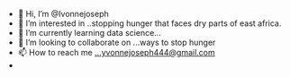 - 👋 Hi, I’m @Ivonnejoseph
- 👀 I’m interested in ..stopping hunger that faces dry parts of east africa.
- 🌱 I’m currently learning data science...
- 💞️ I’m looking to collaborate on ...ways to stop hunger
- 📫 How to reach me ...yvonnejoseph444@gmail.com
- 

<!---
Ivonnejoseph/Ivonnejoseph is a ✨ special ✨ repository because its `README.md` (this file) appears on your GitHub profile.
You can click the Preview link to take a look at your changes.
--->
